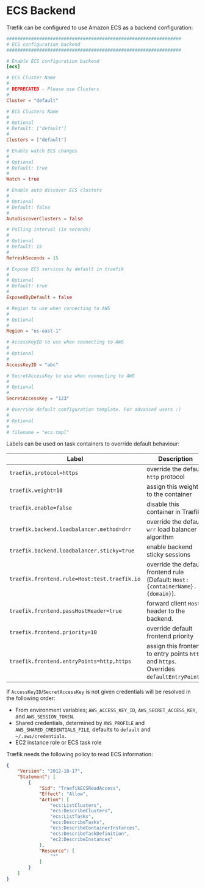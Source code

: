 # ECS Backend

Træfik can be configured to use Amazon ECS as a backend configuration:

```toml
################################################################
# ECS configuration backend
################################################################

# Enable ECS configuration backend
[ecs]

# ECS Cluster Name
#
# DEPRECATED - Please use Clusters
#
Cluster = "default"

# ECS Clusters Name
#
# Optional
# Default: ["default"]
#
Clusters = ["default"]

# Enable watch ECS changes
#
# Optional
# Default: true
#
Watch = true

# Enable auto discover ECS clusters
#
# Optional
# Default: false
#
AutoDiscoverClusters = false

# Polling interval (in seconds)
#
# Optional
# Default: 15
#
RefreshSeconds = 15

# Expose ECS services by default in traefik
#
# Optional
# Default: true
#
ExposedByDefault = false

# Region to use when connecting to AWS
#
# Optional
#
Region = "us-east-1"

# AccessKeyID to use when connecting to AWS
#
# Optional
#
AccessKeyID = "abc"

# SecretAccessKey to use when connecting to AWS
#
# Optional
#
SecretAccessKey = "123"

# Override default configuration template. For advanced users :)
#
# Optional
#
# filename = "ecs.tmpl"
```

Labels can be used on task containers to override default behaviour:

| Label                                        | Description                                                                              |
|----------------------------------------------|------------------------------------------------------------------------------------------|
| `traefik.protocol=https`                     | override the default `http` protocol                                                     |
| `traefik.weight=10`                          | assign this weight to the container                                                      |
| `traefik.enable=false`                       | disable this container in Træfik                                                         |
| `traefik.backend.loadbalancer.method=drr`    | override the default `wrr` load balancer algorithm                                       |
| `traefik.backend.loadbalancer.sticky=true`   | enable backend sticky sessions                                                           |
| `traefik.frontend.rule=Host:test.traefik.io` | override the default frontend rule (Default: `Host:{containerName}.{domain}`).           |
| `traefik.frontend.passHostHeader=true`       | forward client `Host` header to the backend.                                             |
| `traefik.frontend.priority=10`               | override default frontend priority                                                       |
| `traefik.frontend.entryPoints=http,https`    | assign this frontend to entry points `http` and `https`. Overrides `defaultEntryPoints`. |

If `AccessKeyID`/`SecretAccessKey` is not given credentials will be resolved in the following order:

- From environment variables; `AWS_ACCESS_KEY_ID`, `AWS_SECRET_ACCESS_KEY`, and `AWS_SESSION_TOKEN`.
- Shared credentials, determined by `AWS_PROFILE` and `AWS_SHARED_CREDENTIALS_FILE`, defaults to `default` and `~/.aws/credentials`.
- EC2 instance role or ECS task role

Træfik needs the following policy to read ECS information:

```json
{
    "Version": "2012-10-17",
    "Statement": [
        {
            "Sid": "TraefikECSReadAccess",
            "Effect": "Allow",
            "Action": [
                "ecs:ListClusters",
                "ecs:DescribeClusters",
                "ecs:ListTasks",
                "ecs:DescribeTasks",
                "ecs:DescribeContainerInstances",
                "ecs:DescribeTaskDefinition",
                "ec2:DescribeInstances"
            ],
            "Resource": [
                "*"
            ]
        }
    ]
}
```
